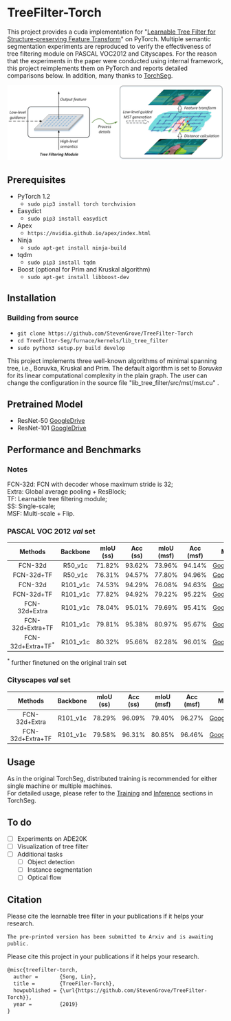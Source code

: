 # TreeFilter-Torch
This project provides a cuda implementation for "[Learnable Tree Filter for Structure-preserving
Feature Transform](https://megvii-my.sharepoint.cn/:b:/g/personal/songlin_megvii_com/EfbrITIdvqBCu-SaW9gZOHQBFIkcIisB6-FyO9SzzrZyPQ?e=YI06YP)" on PyTorch. Multiple semantic segmentation experiments are reproduced to verify the effectiveness of tree filtering module on PASCAL VOC2012 and Cityscapes. For the reason that the experiments in the paper were conducted using internal framework, this project reimplements them on PyTorch and reports detailed comparisons below. In addition, many thanks to [TorchSeg](https://github.com/ycszen/TorchSeg).

![introduce image](demo/introduce.png)

## Prerequisites
- PyTorch 1.2
  - `sudo pip3 install torch torchvision`
- Easydict
  - `sudo pip3 install easydict`
- Apex
  - `https://nvidia.github.io/apex/index.html`
- Ninja
  - `sudo apt-get install ninja-build`
- tqdm
  - `sudo pip3 install tqdm`
- Boost (optional for Prim and  Kruskal algorithm)
  -  `sudo apt-get install libboost-dev`

## Installation
### Building from source
- `git clone https://github.com/StevenGrove/TreeFilter-Torch`
- `cd TreeFilter-Seg/furnace/kernels/lib_tree_filter`
- `sudo python3 setup.py build develop`

This project implements three well-known algorithms of minimal spanning tree, i.e., Boruvka, Kruskal and  Prim. The default algorithm is set to *Boruvka* for its linear computational complexity in the plain graph. The user can change the configuration in the source file "lib_tree_filter/src/mst/mst.cu" .

## Pretrained Model
- ResNet-50 [GoogleDrive](https://drive.google.com/open?id=1tRO4SUL0rdjXbKcyp1CQ6SefkL9QtX1b)
- ResNet-101 [GoogleDrive](https://drive.google.com/open?id=11t0f0FcLOPj7KvHYdIAGANNbbWU_fJ1d)

## Performance and Benchmarks
### Notes
FCN-32d: FCN with decoder whose maximum stride is 32;  
Extra: Global average pooling + ResBlock;  
TF: Learnable tree filtering module;  
SS: Single-scale;  
MSF: Multi-scale + Flip.

### PASCAL VOC 2012 *val* set
 Methods | Backbone | mIoU (ss) | Acc (ss) | mIoU (msf) | Acc (msf) | Model 
:--:|:--:|:--:|:--:|:--:|:--:|:--:
 FCN-32d | R50_v1c | 71.82% | 93.62% | 73.96% | 94.14% |  [GoogleDrive](https://drive.google.com/open?id=1Wzdhfa1mh_JFcqvLKPs7dXWgkOCqTnoH)
 FCN-32d+TF  | R50_v1c | 76.31%  | 94.57%  | 77.80%  | 94.96%  |  [GoogleDrive](https://drive.google.com/open?id=19wwP7KW8aCWjyd21zGLhrMz2g3lW9o9Z)
 FCN-32d  | R101_v1c | 74.53% |  94.29% | 76.08% | 94.63% |  [GoogleDrive](https://drive.google.com/open?id=19HQYK5JMS2bw2CbkTmG0VypnYfT3p-NN)
 FCN-32d+TF  | R101_v1c |  77.82% |  94.92% | 79.22%  | 95.22%  |  [GoogleDrive](https://drive.google.com/open?id=1HywWQn-sHR9iddHTiLyYHNsH3TClvQMo)
 FCN-32d+Extra | R101_v1c | 78.04%  | 95.01%  | 79.69%  | 95.41%  |  [GoogleDrive](https://drive.google.com/open?id=1dzag3GVcY9k-6ExOb1B4zQqfmtt4PbBy)
 FCN-32d+Extra+TF | R101_v1c | 79.81% |  95.38% | 80.97%  | 95.67%  |  [GoogleDrive](https://drive.google.com/open?id=1sfZyuL2pikmhWLRw9-XbrJpZJEbjawh6)
  FCN-32d+Extra+TF<sup>*</sup> | R101_v1c | 80.32% | 95.66%  | 82.28%  | 96.01%  |  [GoogleDrive](https://drive.google.com/open?id=19FpTs6NtfJLsLwN_03U4A2zTpPSIAnfS)
  
 <sup>*</sup> further finetuned on the original train set

### Cityscapes *val* set
 Methods | Backbone | mIoU (ss) | Acc (ss) | mIoU (msf) | Acc (msf) | Model 
:--:|:--:|:--:|:--:|:--:|:--:|:--:
 FCN-32d+Extra | R101_v1c | 78.29%  | 96.09%  | 79.40% | 96.27%  |  [GoogleDrive](https://drive.google.com/open?id=1MT4-ZzuCTNgfpRHGG6fT4TkUVtFuuJO5)
 FCN-32d+Extra+TF | R101_v1c | 79.58%  | 96.31%  | 80.85%  | 96.46%  |  [GoogleDrive](https://drive.google.com/open?id=1yXPEUrIZ1CfFk7-1YHgMlDNz81Fhp1kz)

## Usage
As in the original TorchSeg, distributed training is recommended for either single machine or multiple machines.  
For detailed usage, please refer to the [Training](https://github.com/ycszen/TorchSeg#Training) and [Inference](https://github.com/ycszen/TorchSeg#Inference) sections in TorchSeg.

## To do
- [ ] Experiments on ADE20K
- [ ] Visualization of tree filter
- [ ] Additional tasks
  - [ ] Object detection
  - [ ] Instance segmentation
  - [ ] Optical flow

## Citation

Please cite the learnable tree filter in your publications if it helps your research. 

```
The pre-printed version has been submitted to Arxiv and is awaiting public.
```

Please cite this project in your publications if it helps your research. 
```
@misc{treefilter-torch,
  author =       {Song, Lin},
  title =        {TreeFiler-Torch},
  howpublished = {\url{https://github.com/StevenGrove/TreeFilter-Torch}},
  year =         {2019}
}
```

